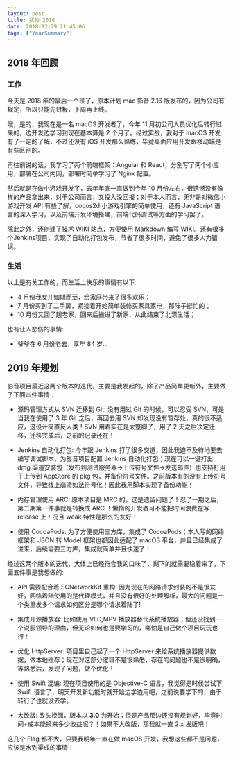 ```yaml
---
layout: post
title: 我的 2018
date: 2018-12-29 21:45:06
tags: ["YearSummary"]
---
```


## 2018 年回顾

### 工作

今天是 2018 年的最后一个班了，原本计划 mac 影音 2.16 版发布的，因为公司有规定，所以只能先封板，下周再上线。

哦，是的，我现在是一名 macOS 开发者了，今年 11 月初公司人员优化后转行过来的，边开发边学习到现在基本算是 2 个月了。经过实战，我对于 macOS 开发有了一定的了解，不过还没有 iOS 开发那么熟练，毕竟桌面应用开发跟移动端是有些区别的。

再往前说的话，我学习了两个前端框架：Angular 和 React，分别写了两个小应用，部署在公司内网，部署时简单学习了 Nginx 配置。

然后就是在做小游戏开发了，去年年底一直做到今年 10 月份左右，很遗憾没有像样的产品拿出来，对于公司而言，又投入没回报；对于本人而言，无非是对微信小游戏开发 API 有些了解，cocos2d 小游戏引擎的简单使用，还有 JavaScript 语言的深入学习，以及前端开发环境搭建，前端代码调试等方面的学习罢了。

除此之外，还创建了技术 WIKI 站点，方便使用 Markdown 编写 WIKI。还有很多个Jenkins项目，实现了自动化打包发布，节省了很多时间，避免了很多人为错误。

<!--more-->

### 生活

以上是有关工作的，而生活上快乐的事情有以下:

- 4 月份我女儿如期而至，给家庭带来了很多欢乐；
- 7 月份买到了二手房，紧接着开始简单装修买家具家电，那阵子挺忙的；
- 10 月份又回了趟老家，回来后搬进了新家，从此结束了北漂生活；

也有让人悲伤的事情:

- 爷爷在 6 月份老去，享年 84 岁...

## 2019 年规划

影音项目最近这两个版本的迭代，主要是我发起的，除了产品简单更新外，主要做了下面四件事情：

- 源码管理方式从 SVN 迁移到 Git: 没有用过 Git 的时候，可以忍受 SVN，可是当我在使用了 3 年 Git 之后，再回去用 SVN 却发现没有暂存处，真的很不适应，这设计简直反人类！SVN 用着实在是太蹩脚了，用了 2 天之后决定迁移，迁移完成后，之前的记录还在！

- Jenkins 自动化打包: 今年跟 Jenkins 打了很多交道，因此我迫不及待地要去编写调试脚本，为影音项目配置 Jenkins 自动化打包；现在可以一键打出 dmg 渠道安装包（发布到测试服务器->上传符号文件->发送邮件）也支持打用于上传到 AppStore 的 pkg 包，并备份符号文件。之前版本有的没有上传符号文件，导致线上崩溃如法符号化！因此我用脚本实现了备份功能！

- 内存管理使用 ARC: 原本项目是 MRC 的，这是遗留问题了！忍了一期之后，第二期第一件事就是转换成 ARC ！懒惰的开发者可不能把时间浪费在写 release 上！况且 weak 特性是那么的友好！

- 使用 CocoaPods: 为了方便使用三方库，集成了 CocoaPods；本人写的网络框架和 JSON 转 Model 框架也都因此适配了 macOS 平台，并且已经集成了进来，后续需要三方库，集成就简单并且快速了！

经过这两个版本的迭代，大体上已经符合我的口味了，剩下的就需要稳着来了，下面五件事是我想做的:

- API 需要配合着 SCNetworkKit 重构: 因为现在的网路请求封装的不是很友好，网络着陆使用的是代理模式，并且没有很好的处理解析，最大的问题是一个类里发多个请求如何区分是哪个请求着陆了!

- 集成开源播放器: 比如使用 VLC,MPV 播放器替代系统播放器；但还没找到一个说服领导的理由，但无论如何也是要学习的，哪怕是自己做个项目玩玩也行！

- 优化 HttpServer: 项目里自己起了一个 HttpServer 来给系统播放器提供数据，做本地缓存；现在对这部分逻辑不是很熟悉，存在的问题也不是很明确，等熟悉后，发现了问题，做个优化！

- 使用 Swift 混编: 现在项目使用的是 Objective-C 语言，我觉得是时候尝试下 Swift 语言了，明天开发新功能时就开始边学边用吧，之前说要学下的，由于转行了也就没去学。

- 大改版: 改头换面，版本以 **3.0** 为开始；但是产品那边还没有规划好，毕竟时间+成本能换来多少收益呢？！如果不大改版，那我就一直 2.x 发版吧！

这几个 Flag 都不大，只要我明年一直在做 macOS 开发，我想这些都不是问题，应该是水到渠成的事情！